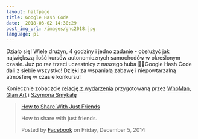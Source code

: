 ```yaml
---
layout:	halfpage
title: Google Hash Code
date:  2018-03-02 14:30:29
post_img_url: /images/ghc2018.jpg
language: pl
---
```

Działo się! Wiele drużyn, 4 godziny i jedno zadanie - obsłużyć jak największą ilość kursów autonomicznych samochodów w określonym czasie. 
Już po raz trzeci uczestnicy z naszego huba 👨‍💻Google Hash Code dali z siebie wszystko! Dzięki za wspaniałą zabawę i niepowtarzalną atmosferę w czasie konkursu!

Koniecznie zobaczcie [relację z wydarzenia](https://www.facebook.com/ksi.uj/videos/1855615454472215) przygotowaną przez [WhoMan](https://www.facebook.com/whomanproject/?fref=mentions), [Glan Art](https://www.facebook.com/glanowskaart/?fref=mentions) i [Szymona Smykałę](https://www.facebook.com/smykala.szymon?fref=mentions )

<div id="fb-root"></div>
  <script>(function(d, s, id) {
    var js, fjs = d.getElementsByTagName(s)[0];
    if (d.getElementById(id)) return;
    js = d.createElement(s); js.id = id;
    js.src = "https://connect.facebook.net/en_US/sdk.js#xfbml=1&version=v2.6";
    fjs.parentNode.insertBefore(js, fjs);
  }(document, 'script', 'facebook-jssdk'));</script>
  

<div class="fb-video" data-href="https://www.facebook.com/facebook/videos/10153231379946729/" data-width="500" data-show-text="false">
    <div class="fb-xfbml-parse-ignore">
      <blockquote cite="https://www.facebook.com/facebook/videos/10153231379946729/">
        <a href="https://www.facebook.com/facebook/videos/10153231379946729/">How to Share With Just Friends</a>
        <p>How to share with just friends.</p>
        Posted by <a href="https://www.facebook.com/facebook/">Facebook</a> on Friday, December 5, 2014
      </blockquote>
    </div>
  </div>